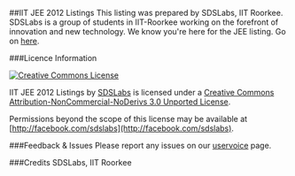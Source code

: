 ##IIT JEE 2012 Listings 
This listing was prepared by SDSLabs, IIT Roorkee. 
SDSLabs is a group of students in IIT-Roorkee working on the forefront of innovation and new technology.
We know you're here for the JEE listing. Go on [here](http://jee.sdslabs.co).

###Licence Information

[![Creative Commons
License](http://i.creativecommons.org/l/by-nc-nd/3.0/88x31.png)](http://creativecommons.org/licenses/by-nc-nd/3.0/)

IIT JEE 2012 Listings by [SDSLabs](http://jee.sdslabs.co/) is licensed under a
[Creative Commons Attribution-NonCommercial-NoDerivs 3.0 Unported
License](http://creativecommons.org/licenses/by-nc-nd/3.0/).

Permissions beyond the scope of this license may be available at
[http://facebook.com/sdslabs](http://facebook.com/sdslabs). 

###Feedback &amp; Issues 
Please report any issues on our [uservoice](https://sdslabsco.uservoice.com) page. 

###Credits 
SDSLabs, IIT Roorkee

